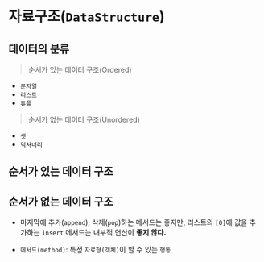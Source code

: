 # 자료구조(`DataStructure`)

## 데이터의 분류

>   순서가 있는 데이터 구조(Ordered)

-   `문자열`
-   `리스트`
-   `튜플`

>   순서가 없는 데이터 구조(Unordered)

-   `셋`
-   `딕셔너리`

## 순서가 있는 데이터 구조

## 순서가 없는 데이터 구조



-   마지막에 추가(`append`), 삭제(`pop`)하는 메서드는 좋지만, 리스트의 `[0]`에 값을 추가하는 `insert` 메서드는 내부적 연산이 **좋지 않다.**

-   `메서드(method)`: 특정 `자료형(객체)`이 할 수 있는 `행동`
